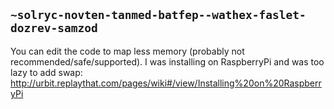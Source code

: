## `~solryc-novten-tanmed-batfep--wathex-faslet-dozrev-samzod`
You can edit the code to map less memory (probably not recommended/safe/supported). 
I was installing on RaspberryPi and was too lazy to add swap:
http://urbit.replaythat.com/pages/wiki#/view/Installing%20on%20RaspberryPi